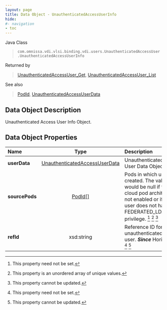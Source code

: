 ```yaml
---
layout: page
title: Data Object - UnauthenticatedAccessUserInfo
hide:
#- navigation
- toc
---
```






Java Class
> `com.omnissa.vdi.vlsi.binding.vdi.users.UnauthenticatedAccessUser.UnauthenticatedAccessUserInfo`

Returned by
> [UnauthenticatedAccessUser_Get](vdi.users.UnauthenticatedAccessUser.md#get), [UnauthenticatedAccessUser_List](vdi.users.UnauthenticatedAccessUser.md#list)

See also
> [PodId](vdi.entity.PodId.md), [UnauthenticatedAccessUserData](vdi.users.UnauthenticatedAccessUser.UnauthenticatedAccessUserData.md)


## Data Object Description

Unauthenticated Access User Info Object.

## Data Object Properties

 Name | Type | Description
:---|:---:|:---
**userData**| [UnauthenticatedAccessUserData](vdi.users.UnauthenticatedAccessUser.UnauthenticatedAccessUserData.md)|  Unauthenticated Access User Data Object.
**sourcePods**| [PodId[]](vdi.entity.PodId.md)|  Pods in which user was created. The value would be null if the cloud pod architecture is not enabled or if the user does not have FEDERATED_LDAP_VIEW privilege. [^1] [^14] [^2]
**refId**|  xsd:string|  Reference ID for this unauthenticated access user.  **_Since_** Horizon 8.7 [^1] [^2]
 


 


[^1]: This property need not be set.
[^2]: This property cannot be updated.
[^14]: This property is an unordered array of unique values.